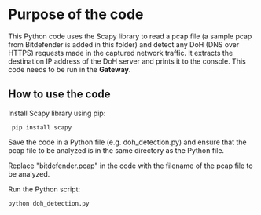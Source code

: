 # Purpose of the code
This Python code uses the Scapy library to read a pcap file (a sample pcap from Bitdefender is added in this folder) and detect any 
DoH (DNS over HTTPS) requests made in the captured network traffic. It 
extracts the destination IP address of the DoH server and prints it to the 
console.
This code needs to be run in the <b>Gateway</b>.

## How to use the code

Install Scapy library using pip:

```  pip install scapy ```

Save the code in a Python file (e.g. doh_detection.py) and ensure that the pcap file to be analyzed is in the same directory as the Python file.

Replace "bitdefender.pcap" in the code with the filename of the pcap file to be analyzed.

Run the Python script:

``` python doh_detection.py ```

